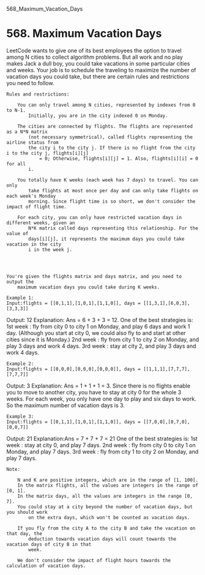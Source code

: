 568_Maximum_Vacation_Days
# 568. Maximum Vacation Days

LeetCode wants to give one of its best employees the option to travel among N cities
        to collect algorithm problems. But all work and no play makes Jack a dull boy, you could
        take vacations in some particular cities and weeks. Your job is to schedule the traveling to
        maximize the number of vacation days you could take, but there are certain rules and
        restrictions you need to follow.
    

    Rules and restrictions:
    
        You can only travel among N cities, represented by indexes from 0 to N-1.
            Initially, you are in the city indexed 0 on Monday.
        
        The cities are connected by flights. The flights are represented as a N*N matrix
            (not necessary symmetrical), called flights representing the airline status from
            the city i to the city j. If there is no flight from the city i to the city j, flights[i][j]
                = 0; Otherwise, flights[i][j] = 1. Also, flights[i][i] = 0 for all
            i.
        
        You totally have K weeks (each week has 7 days) to travel. You can only
            take flights at most once per day and can only take flights on each week's Monday
            morning. Since flight time is so short, we don't consider the impact of flight time.
        
        For each city, you can only have restricted vacation days in different weeks, given an
            N*K matrix called days representing this relationship. For the value of
            days[i][j], it represents the maximum days you could take vacation in the city
            i in the week j.
        
    
    

    You're given the flights matrix and days matrix, and you need to output the
        maximum vacation days you could take during K weeks.

    Example 1:
    Input:flights = [[0,1,1],[1,0,1],[1,1,0]], days = [[1,3,1],[6,0,3],[3,3,3]]
Output: 12
Explanation: Ans = 6 + 3 + 3 = 12. 
One of the best strategies is:
1st week : fly from city 0 to city 1 on Monday, and play 6 days and work 1 day. (Although you start at city 0, we could also fly to and start at other cities since it is Monday.)
2nd week : fly from city 1 to city 2 on Monday, and play 3 days and work 4 days.
3rd week : stay at city 2, and play 3 days and work 4 days.

    

    Example 2:
    Input:flights = [[0,0,0],[0,0,0],[0,0,0]], days = [[1,1,1],[7,7,7],[7,7,7]]
Output: 3
Explanation: Ans = 1 + 1 + 1 = 3. 
Since there is no flights enable you to move to another city, you have to stay at city 0 for the whole 3 weeks. For each week, you only have one day to play and six days to work. So the maximum number of vacation days is 3.

    

    Example 3:
    Input:flights = [[0,1,1],[1,0,1],[1,1,0]], days = [[7,0,0],[0,7,0],[0,0,7]]
Output: 21
Explanation:Ans = 7 + 7 + 7 = 21
One of the best strategies is:
1st week : stay at city 0, and play 7 days.
2nd week : fly from city 0 to city 1 on Monday, and play 7 days.
3rd week : fly from city 1 to city 2 on Monday, and play 7 days.

    

    Note:
    
        N and K are positive integers, which are in the range of [1, 100].
        In the matrix flights, all the values are integers in the range of [0, 1].
        In the matrix days, all the values are integers in the range [0, 7].
        You could stay at a city beyond the number of vacation days, but you should work
            on the extra days, which won't be counted as vacation days.
        
        If you fly from the city A to the city B and take the vacation on that day, the
            deduction towards vacation days will count towards the vacation days of city B in that
            week.
        
        We don't consider the impact of flight hours towards the calculation of vacation days.